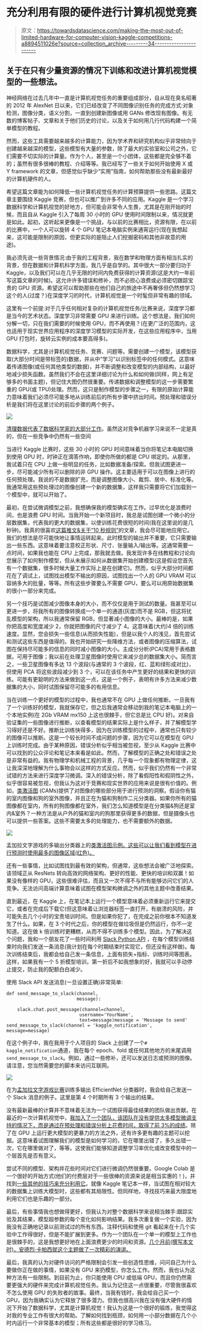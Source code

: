 # 充分利用有限的硬件进行计算机视觉竞赛

> 原文：<https://towardsdatascience.com/making-the-most-out-of-limited-hardware-for-computer-vision-kaggle-competitions-a8894511026e?source=collection_archive---------34----------------------->

## 关于在只有少量资源的情况下训练和改进计算机视觉模型的一些想法。

神经网络在过去几年中一直是计算机视觉任务的重要组成部分，自从现在臭名昭著的 2012 年 AlexNet 日以来，它们已经改变了不同图像识别任务的完成方式:对象检测，图像分类，语义分割，一直到创建新图像或用 GANs 修改现有图像。有无数的博客帖子、文章和关于他们历史的讨论，以及关于如何用几行代码构建一个简单模型的教程。

然而，这些工具需要越来越多的计算能力，因为学术界和研究机构似乎非常倾向于创建越来越深的模型，这些模型有大量的参数，除了最大的实验室和公司之外，它们需要不切实际的计算量。作为个人，甚至是一个小团体，这些都是完全够不着的；虽然有很多很棒的教程、介绍等等。我已经写了一些关于如何开始使用 X 或 Y framework 的文章，但感觉似乎缺少“实用”指南，如何帮助那些没有最新最好的计算机硬件的人。

希望这篇文章能为如何降低一些计算机视觉任务的计算预算提供一些思路。这篇文章主要围绕 Kaggle 竞赛，但也可以推广到许多不同的应用。Kaggle 是一个学习数据科学和计算机视觉的好地方，但可能会非常令人生畏，尤其是在刚开始的时候，而且自从 Kaggle 引入了每周 30 小时的 GPU 使用时间限制以来，情况就更是如此。起初，这听起来更像是一个挑战，与以前的比赛相比，资源有限，在以前的比赛中，一个人可以旋转 4 个 GPU 笔记本电脑实例来通宵运行(现在我想起来，这可能是限制的原因，但更实际的是阻止人们挖掘密码和其他非故意的用途)。

我必须先说一些背景情况:由于我的工程背景，我在数学和物理方面有相当扎实的背景，但在数据和计算机科学方面，我几乎是自学的。其中很大一部分要归功于 Kaggle，以及我们可以在几乎无限的时间内免费获得的计算资源(这是大约一年前写这篇文章的时候)。这允许许多错误和修补，而不必担心浪费或必须密切跟踪宝贵的 GPU 资源。希望这可以帮助那些在他们自己的旅途中不再奢侈但仍然想学习这个的人(过度？)在深度学习的时代，计算机视觉是一个时髦但非常有趣的领域。

这里有一个前提:对于几乎任何相对复杂的计算机视觉任务/比赛来说，深度学习都是当今的艺术状态。深度学习非常需要 GPU 来进行训练。这个想法是，我们如何分解一切，只在我们需要的时候使用 GPU，而不再使用？(在更广泛的范围内，这也适用于现实世界应用程序的深度学习模型的实际开发，在这些应用程序中，当用 GPU 打包时，旋转云实例的成本要高得多)。

数据科学，尤其是计算机视觉任务、竞赛、问题等。需要创建一个模型，该模型获取(大部分时间是带标签的)数据，并从中“学习”以识别标签中的任何模式。这意味着传递图像(或任何其他类型的数据)，并不断调整和改变模型的内部结构，以最好地减少损失函数。虽然我们不会在这里详细讨论为什么和如何做(同样，网上有足够多的书面主题)，但记住大图仍然很重要。传递数据和调整模型的这一步需要繁重的 GPU(或 TPU)处理。然而，这只是制作模型的步骤之一，有限的原始计算能力意味着我们必须尽可能多地从训练前后的所有步骤中挤出时间。预处理和错误分析是我们将在这里讨论的前后步骤的两个例子。

![](img/d680cc2d2e6457c2751672c5625466dc.png)

[清理数据代表了数据科学家的大部分工作](https://www.forbes.com/sites/gilpress/2016/03/23/data-preparation-most-time-consuming-least-enjoyable-data-science-task-survey-says/#5edc1a416f63)。虽然这对竞争机器学习来说不一定是真的，但在一些竞争中仍然有一些空间

当进行 Kaggle 比赛时，这些 30 小时的 GPU 时间意味着当你将笔记本电脑切换到使用 GPU 时，时钟正在滴答作响，即使你所做的都是 CPU 绑定的。从那里，我试着只在 CPU 上做一些明显的任务，比如数据准备/探索。但我试图更进一步，尽可能减少所有可以删除的非 GPU 操作。这主要适用于可以在图像上进行的任何预处理。我说的不是数据扩充，而是调整图像大小、裁剪、居中、标准化等。我通常用这些预处理过的图像创建一个新的数据集，这样我只需要将它们加载到一个模型中，就可以开始了。

最初，在尝试微调模型之前，我想确保我的模型确实在工作。过早优化是浪费时间，也是浪费 GPU 时间。当我开始一个新项目时，我总是试图创建一个微小的分层数据集，代表我的更大的数据集，以使训练花费很短的时间(我在这里说的是几秒钟)。我真的很喜欢[这篇推文&关于“10 秒规则”](https://twitter.com/jeremyphoward/status/1224664283780284420)的文章，我会尽可能地应用它。我们的想法是尽可能快地让事情运转起来。此时模型的输出并不重要，它只需要输出一些东西。这意味着要注意校正形状、尺寸、张量输入/输出等。这通常需要一点时间，如果我也能在 CPU 上完成，那我就去做。我发现许多在线教程和讨论向您展示了如何制作模型，但从未展示如何从数据集开始创建模型(这是假设您首先有一个数据集，很多时候大量工作实际上是在创建它)。然而，似乎大部分时间都花在了调试上，试图找出模型不输出的原因，试图找出一个人的 GPU VRAM 可以容纳多大的批量，等等。所有这些步骤要么不需要 GPU，要么可以用原始数据集的很小一部分来完成。

另一个技巧是试图减少图像本身的大小，而不仅仅是用于测试的数量。我甚至可以更进一步，将我所有的图像转换成一个单一的通道(灰度)而不是 RGB，但这将扰乱模型的架构，所以我通常保留 RGB，但显著减小图像的大小。最棒的是，如果你把高度和宽度减少 2，你就把图像的尺寸减少了 4。这意味着(大约)4 倍的训练速度。显然，您会损失一些信息(从而损失性能)，但是以我个人的浅见，首先尝试和测试这些东西是值得的。我也开始研究一些降维方法，或者图像的压缩算法，试图在保持尽可能多的信息的同时减小图像的大小。主成分分析(PCA)常用于表格数据，可用于图像；我以前在处理卫星图像时使用它来减少总的数据集大小。简而言之，一些卫星图像有多达 13 个波段(与通常的 3 个波段，红、蓝和绿形成对比)，但使用 PCA 将这些波段减少到 3 个，可以在该任务中产生更好的结果和更快的训练。可能有更聪明的方法来做到这一点，这是一个例子，表明有许多方法来减少数据集的大小，同时试图保留尽可能多的有用信息。

当在训练一个更好的模型的过程中，我也通常不在 GPU 上做任何推断。一旦我有了一个训练好的模型，我就保存它，但之后我通常会移动到我的笔记本电脑上的一个本地实例(在 2Gb VRAM mx150 上这也很棘手，但它总是比 CPU 好)。对来自验证集的一些图像进行推断，以查看模型的结果实际上是什么样子，并了解模型学习得好还是不好。推断比训练快得多，因为在训练模型的过程中，通常也只有较少的图像可以推断。这是一个较长时间不成问题的步骤，因为它可以在模型在 GPU 上训练时完成。由于某种原因，错误分析似乎相当被忽视，至少从 Kaggle 比赛中可以找到的公众评论和笔记本来看是如此。然而，了解模型的正确之处和错误之处是非常有益的。我有物理学和机械工程的背景，几乎每一个现象都有物理定律，这让我深深地理解为什么事物会以这样的方式反应。然而，似乎我们仍然有一个非常试错的方法来进行深度学习微调。深入的错误分析，除了看假阳性和假阴性之外，似乎很容易被忽视，但我认为这对于竞赛和现实世界的应用来说是很有价值的。例如，[类激活图](http://cnnlocalization.csail.mit.edu/) (CAMs)提供了对图像的哪些部分用于进行预测的洞察。假设你有猫的室内图像和狗的室外图像，并且正在为猫和狗制作二元分类器。如果你所有的猫图像都在室内，所有的狗图像都在室外，我们怎么知道模型是在分类猫&狗还是室内&室外？一种方法是从户外的猫和室内的狗那里获得更多的数据，但是摄像头也可以提供一些答案。这些不需要太多的处理能力，也不需要额外的数据。

![](img/85dd712fb8e1ef9c8ef288d333ce4fa1.png)

孟加拉文字游戏的多输出分类器上的[类激活图示例。这些可以让我们看到模型在进行预测时使用最多的图像区域(红色)。](https://www.kaggle.com/maxlenormand/multi-class-activation-map-with-efficientnetb0)

还有一些事情，比如试图找到最有效的架构，但通常，这些想法会被广泛地探索。该领域正从 ResNets 转向高效的网络架构、更好的性能、更快的培训和双赢！如果没有像样的 GPU，这些很难评估，而且又一次不得不与所有能够访问它们的人竞争。无法访问高端计算意味着试图在模型架构微调之外的其他主题中改善结果。

直到最近，在 Kaggle 上，在笔记本上运行一个模型意味着必须重新运行它来提交它，或者在完成后下载它(但这意味着让浏览器标签一直打开，有崩溃的风险，并可能失去几个小时的宝贵培训时间。但是如果你犯了，在完成之前你根本不知道发生了什么。如果，在 3 个时代之后，你的模型在做垃圾但是仍然运行，你不一定知道。这在做 k 倍训练时更糟糕，从而不得不训练多个模型。因此，为了解决这个问题，我和一个朋友花了一些时间利用 [Slack Python API](/python-and-slack-a-natural-match-60b136883d4d?source=bookmarks---------6------------------&gi=c277b9a067fb) ，在每个模型训练结束时向我们发送一条消息(我计划在每个时期结束时实现它，但还没有这样做)。每次训练结束后，我都会给自己发一条信息，上面有损失+指标、训练时间等图表。这样，如果我有一个 5 折模型培训，第一折后不如我想象的好，我就可以手动停止提交，防止我的配额白白减少。

使用 Slack API 发送消息(一旦设置正确)非常简单:

```
def send_message_to_slack(channel,
                          message):

    slack.chat.post_message(channel=channel,
                           username='YourName',
                           text=message)message = 'Message to send'
send_message_to_slack(channel = 'kaggle_notification',           message=message)
```

在这个例子中，我在我用于个人项目的 Slack 上创建了一个`# kaggle_notification`通道，我在每个 epoch、fold 或任何其他地方的末尾调用`send_message_to_slack`。例如，通过一些修补，还可以发送日志或预测的图像。请注意，您当然需要您的脚本来访问互联网。

![](img/fa1b7b04f52d7b55bdf115c33ff89044.png)

在为[孟加拉文字游戏比赛](https://www.kaggle.com/c/bengaliai-cv19/overview)训练多输出 EfficientNet 分类器时，我会给自己发送一个 Slack 消息的例子。这里是第 4 个时期所有 3 个输出的结果。

没有最新最棒的计算并不意味着无法为一个试图获得最佳结果的团队做出贡献。在最近的一次计算机视觉中，[我加入了一个团队，该团队在没有提供太多模型微调支持的情况下，而是通过在预处理和错误分析上花费时间，取得了前 3%的成绩](https://www.kaggle.com/c/bengaliai-cv19/discussion/137024)。除了在 GPU 上运行更大模型的更暴力的方法之外，还有许多更有趣的主题可以挖掘。这意味着试图理解我们的模型是如何学习的，它在哪里出错了，多久出错一次，它在哪里做对了，等等。这使我们能够知道调整学习率优化或改变模型中的一个层首先是否有意义。

尝试不同的模型、架构并花些时间对它们进行微调仍然很重要。Google Colab 是一个很好的开始方式(他们的付费层对于一些很棒的资源来说是相当实惠的！)，并找到[一些其他的技巧来充分利用它](https://www.kaggle.com/c/bengaliai-cv19/discussion/133857#763596)。就像 Kaggle 笔记本一样，当试图在相对较大的数据集上训练大模型时，这些都有其局限性。但同样地，寻找技巧来最大限度地利用它们也是乐趣的一部分。

最后，有些事情我也想做得更好，但我认为对整个数据科学来说相当棘手:跟踪实验及其结果，模型超参数的每个变化如何影响结果。我多次重复做一个实验，因为我没有正确地记录以前测试过的所有东西。注释代码和使用 git 看起来在十几个实验中工作得很好，但是不能扩展到更多。作为一个团队在一个单一的模型上工作也是很棘手的，这是我想更好地在上面浪费更少的时间和资源。[几个月前(撰写本文时)，安德烈·卡帕西就这个主题做了一次精彩的演讲。](https://www.youtube.com/watch?v=IHH47nZ7FZU)

最后，我真的认为对硬件访问的严格限制会引发一些创造性思维，问问自己为什么要做你正在做的事情，如果没有 GPU 来扔模型，你怎么工作。然而，我也认为这种方法有一些限制。到目前为止，你只能使用 CPU 或低端 GPU，而且你仍然需要更强大的硬件来完成计算机视觉任务。我认为记住这一点很重要，尽管我很喜欢不怎么使用 GPU 的失败者的故事。最终，当我有钱时，我会给自己买一个 GPU，因为我确实认为它释放了很多潜力。但我也很高兴我在没有强大硬件的情况下开始了数据科学，尤其是计算机视觉！我认为这是一个很好的锻炼，我觉得这对我的专业工作有很大的帮助。了解如何找到瓶颈，如何用一小部分数据在几个小时内运行一个非常基本的模型；所有这些都是很好的学习练习。